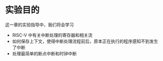 # 实验目的

这一章的实验指导中，我们将会学习

- RISC-V 中有关中断处理的寄存器和相关流
- 如何保存上下文，使得中断处理流程前后，原本正在执行的程序感知不到发生了中断
- 处理最简单的断点中断和时钟中断